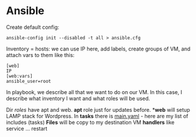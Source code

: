 # Ansible
Create default config:
```
ansible-config init --disabled -t all > ansible.cfg
```

Inventory = hosts: we can use IP here, add labels, create groups of VM, and attach vars to them like this:
```
[web]
IP
[web:vars]
ansible_user=root
```
In playbook, we describe all that we want to do on our VM. In this case, I describe what inventory I want and what roles will be used. 

Dir *roles* have apt and web. **apt** role just for updates before. ***web** will setup LAMP stack for Wordpress.
In **tasks** there is [main.yaml](https://github.com/popilmv/ansible/blob/main/roles/web/tasks/main.yaml) - here are my list of includes (tasks)
**Files** will be copy to my destination VM 
**handlers** like service ... restart

